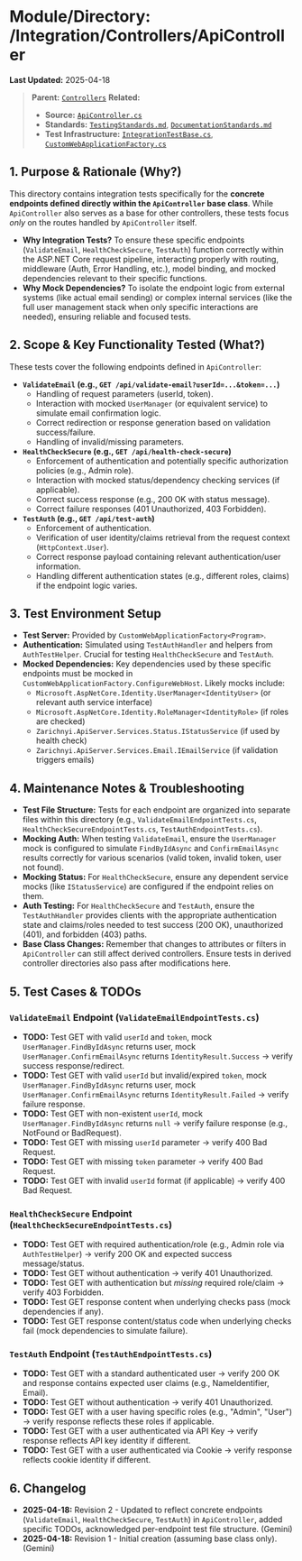 # Module/Directory: /Integration/Controllers/ApiController

**Last Updated:** 2025-04-18

> **Parent:** [`Controllers`](../README.md)
> **Related:**
> * **Source:** [`ApiController.cs`](../../../../api-server/Controllers/ApiController.cs)
> * **Standards:** [`TestingStandards.md`](../../../../Zarichney.Standards/Standards/TestingStandards.md), [`DocumentationStandards.md`](../../../../Zarichney.Standards/Development/DocumentationStandards.md)
> * **Test Infrastructure:** [`IntegrationTestBase.cs`](../../IntegrationTestBase.cs), [`CustomWebApplicationFactory.cs`](../../../Framework/Fixtures/CustomWebApplicationFactory.cs)

## 1. Purpose & Rationale (Why?)

This directory contains integration tests specifically for the **concrete endpoints defined directly within the `ApiController` base class**. While `ApiController` also serves as a base for other controllers, these tests focus *only* on the routes handled by `ApiController` itself.

* **Why Integration Tests?** To ensure these specific endpoints (`ValidateEmail`, `HealthCheckSecure`, `TestAuth`) function correctly within the ASP.NET Core request pipeline, interacting properly with routing, middleware (Auth, Error Handling, etc.), model binding, and mocked dependencies relevant to their specific functions.
* **Why Mock Dependencies?** To isolate the endpoint logic from external systems (like actual email sending) or complex internal services (like the full user management stack when only specific interactions are needed), ensuring reliable and focused tests.

## 2. Scope & Key Functionality Tested (What?)

These tests cover the following endpoints defined in `ApiController`:

* **`ValidateEmail` (e.g., `GET /api/validate-email?userId=...&token=...`)**
    * Handling of request parameters (userId, token).
    * Interaction with mocked `UserManager` (or equivalent service) to simulate email confirmation logic.
    * Correct redirection or response generation based on validation success/failure.
    * Handling of invalid/missing parameters.
* **`HealthCheckSecure` (e.g., `GET /api/health-check-secure`)**
    * Enforcement of authentication and potentially specific authorization policies (e.g., Admin role).
    * Interaction with mocked status/dependency checking services (if applicable).
    * Correct success response (e.g., 200 OK with status message).
    * Correct failure responses (401 Unauthorized, 403 Forbidden).
* **`TestAuth` (e.g., `GET /api/test-auth`)**
    * Enforcement of authentication.
    * Verification of user identity/claims retrieval from the request context (`HttpContext.User`).
    * Correct response payload containing relevant authentication/user information.
    * Handling different authentication states (e.g., different roles, claims) if the endpoint logic varies.

## 3. Test Environment Setup

* **Test Server:** Provided by `CustomWebApplicationFactory<Program>`.
* **Authentication:** Simulated using `TestAuthHandler` and helpers from `AuthTestHelper`. Crucial for testing `HealthCheckSecure` and `TestAuth`.
* **Mocked Dependencies:** Key dependencies used by these specific endpoints must be mocked in `CustomWebApplicationFactory.ConfigureWebHost`. Likely mocks include:
    * `Microsoft.AspNetCore.Identity.UserManager<IdentityUser>` (or relevant auth service interface)
    * `Microsoft.AspNetCore.Identity.RoleManager<IdentityRole>` (if roles are checked)
    * `Zarichnyi.ApiServer.Services.Status.IStatusService` (if used by health check)
    * `Zarichnyi.ApiServer.Services.Email.IEmailService` (if validation triggers emails)

## 4. Maintenance Notes & Troubleshooting

* **Test File Structure:** Tests for each endpoint are organized into separate files within this directory (e.g., `ValidateEmailEndpointTests.cs`, `HealthCheckSecureEndpointTests.cs`, `TestAuthEndpointTests.cs`).
* **Mocking Auth:** When testing `ValidateEmail`, ensure the `UserManager` mock is configured to simulate `FindByIdAsync` and `ConfirmEmailAsync` results correctly for various scenarios (valid token, invalid token, user not found).
* **Mocking Status:** For `HealthCheckSecure`, ensure any dependent service mocks (like `IStatusService`) are configured if the endpoint relies on them.
* **Auth Testing:** For `HealthCheckSecure` and `TestAuth`, ensure the `TestAuthHandler` provides clients with the appropriate authentication state and claims/roles needed to test success (200 OK), unauthorized (401), and forbidden (403) paths.
* **Base Class Changes:** Remember that changes to attributes or filters in `ApiController` can still affect derived controllers. Ensure tests in derived controller directories also pass after modifications here.

## 5. Test Cases & TODOs

### `ValidateEmail` Endpoint (`ValidateEmailEndpointTests.cs`)
* **TODO:** Test GET with valid `userId` and `token`, mock `UserManager.FindByIdAsync` returns user, mock `UserManager.ConfirmEmailAsync` returns `IdentityResult.Success` -> verify success response/redirect.
* **TODO:** Test GET with valid `userId` but invalid/expired `token`, mock `UserManager.FindByIdAsync` returns user, mock `UserManager.ConfirmEmailAsync` returns `IdentityResult.Failed` -> verify failure response.
* **TODO:** Test GET with non-existent `userId`, mock `UserManager.FindByIdAsync` returns `null` -> verify failure response (e.g., NotFound or BadRequest).
* **TODO:** Test GET with missing `userId` parameter -> verify 400 Bad Request.
* **TODO:** Test GET with missing `token` parameter -> verify 400 Bad Request.
* **TODO:** Test GET with invalid `userId` format (if applicable) -> verify 400 Bad Request.

### `HealthCheckSecure` Endpoint (`HealthCheckSecureEndpointTests.cs`)
* **TODO:** Test GET with required authentication/role (e.g., Admin role via `AuthTestHelper`) -> verify 200 OK and expected success message/status.
* **TODO:** Test GET without authentication -> verify 401 Unauthorized.
* **TODO:** Test GET with authentication but *missing* required role/claim -> verify 403 Forbidden.
* **TODO:** Test GET response content when underlying checks pass (mock dependencies if any).
* **TODO:** Test GET response content/status code when underlying checks fail (mock dependencies to simulate failure).

### `TestAuth` Endpoint (`TestAuthEndpointTests.cs`)
* **TODO:** Test GET with a standard authenticated user -> verify 200 OK and response contains expected user claims (e.g., NameIdentifier, Email).
* **TODO:** Test GET without authentication -> verify 401 Unauthorized.
* **TODO:** Test GET with a user having specific roles (e.g., "Admin", "User") -> verify response reflects these roles if applicable.
* **TODO:** Test GET with a user authenticated via API Key -> verify response reflects API key identity if different.
* **TODO:** Test GET with a user authenticated via Cookie -> verify response reflects cookie identity if different.

## 6. Changelog

* **2025-04-18:** Revision 2 - Updated to reflect concrete endpoints (`ValidateEmail`, `HealthCheckSecure`, `TestAuth`) in `ApiController`, added specific TODOs, acknowledged per-endpoint test file structure. (Gemini)
* **2025-04-18:** Revision 1 - Initial creation (assuming base class only). (Gemini)

